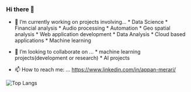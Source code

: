 ### Hi there 👋

- 🔭 I’m currently working on projects involving...
      * Data Science
      * Financial analysis
      * Audio processing
      * Automation
      * Geo spatial analysis
      * Web application development
      * Data Analysis
      * Cloud based applications
      * Machine learning
      
- 👯 I’m looking to collaborate on ...
      * machine learning projects(development or research)
      * AI projects    

- 📫 How to reach me: ...
      https://www.linkedin.com/in/appan-merari/

![Top Langs](https://github-readme-stats.vercel.app/api/top-langs/?username=blockchainamm&hide=html,css,jupyter%20notebook&theme=tokyonight)

